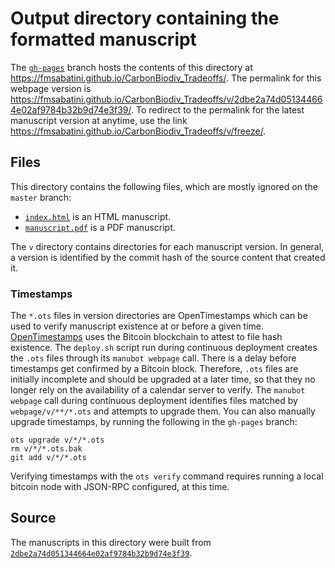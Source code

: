 # Output directory containing the formatted manuscript

The [`gh-pages`](https://github.com/fmsabatini/CarbonBiodiv_Tradeoffs/tree/gh-pages) branch hosts the contents of this directory at <https://fmsabatini.github.io/CarbonBiodiv_Tradeoffs/>.
The permalink for this webpage version is <https://fmsabatini.github.io/CarbonBiodiv_Tradeoffs/v/2dbe2a74d051344664e02af9784b32b9d74e3f39/>.
To redirect to the permalink for the latest manuscript version at anytime, use the link <https://fmsabatini.github.io/CarbonBiodiv_Tradeoffs/v/freeze/>.

## Files

This directory contains the following files, which are mostly ignored on the `master` branch:

+ [`index.html`](index.html) is an HTML manuscript.
+ [`manuscript.pdf`](manuscript.pdf) is a PDF manuscript.

The `v` directory contains directories for each manuscript version.
In general, a version is identified by the commit hash of the source content that created it.

### Timestamps

The `*.ots` files in version directories are OpenTimestamps which can be used to verify manuscript existence at or before a given time.
[OpenTimestamps](https://opentimestamps.org/) uses the Bitcoin blockchain to attest to file hash existence.
The `deploy.sh` script run during continuous deployment creates the `.ots` files through its `manubot webpage` call.
There is a delay before timestamps get confirmed by a Bitcoin block.
Therefore, `.ots` files are initially incomplete and should be upgraded at a later time, so that they no longer rely on the availability of a calendar server to verify.
The `manubot webpage` call during continuous deployment identifies files matched by `webpage/v/**/*.ots` and attempts to upgrade them.
You can also manually upgrade timestamps, by running the following in the `gh-pages` branch:

```shell
ots upgrade v/*/*.ots
rm v/*/*.ots.bak
git add v/*/*.ots
```

Verifying timestamps with the `ots verify` command requires running a local bitcoin node with JSON-RPC configured, at this time.

## Source

The manuscripts in this directory were built from
[`2dbe2a74d051344664e02af9784b32b9d74e3f39`](https://github.com/fmsabatini/CarbonBiodiv_Tradeoffs/commit/2dbe2a74d051344664e02af9784b32b9d74e3f39).
